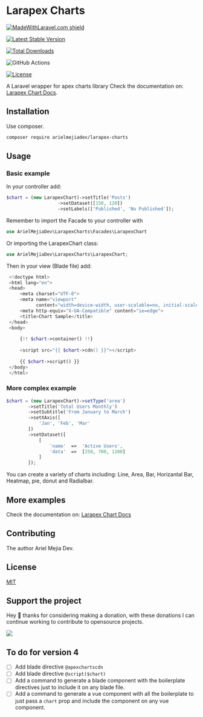 # Larapex Charts

<p align="center">
 
[![MadeWithLaravel.com shield](https://madewithlaravel.com/storage/repo-shields/2175-shield.svg)](https://madewithlaravel.com/p/larapex-charts/shield-link)

[![Latest Stable Version](https://poser.pugx.org/arielmejiadev/larapex-charts/v/stable)](https://packagist.org/packages/arielmejiadev/larapex-charts)

[![Total Downloads](https://poser.pugx.org/arielmejiadev/larapex-charts/downloads)](https://packagist.org/packages/arielmejiadev/larapex-charts)

![GitHub Actions](https://github.com/arielmejiadev/larapex-charts/actions/workflows/main.yml/badge.svg)

[![License](https://poser.pugx.org/arielmejiadev/larapex-charts/license)](https://packagist.org/packages/arielmejiadev/larapex-charts)
  
</p>

A Laravel wrapper for apex charts library Check the documentation on: [Larapex Chart Docs](https://larapex-charts.netlify.app/).

## Installation

Use composer.

```bash
composer require arielmejiadev/larapex-charts
```

## Usage

### Basic example

In your controller add:

```php
$chart = (new LarapexChart)->setTitle('Posts')
                   ->setDataset([150, 120])
                   ->setLabels(['Published', 'No Published']);

```

Remember to import the Facade to your controller with 

```php
use ArielMejiaDev\LarapexCharts\Facades\LarapexChart
```

Or importing the LarapexChart class:

```php
use ArielMejiaDev\LarapexCharts\LarapexChart;
```

Then in your view (Blade file) add: 

```php
 <!doctype html>
 <html lang="en">
 <head>
     <meta charset="UTF-8">
     <meta name="viewport"
           content="width=device-width, user-scalable=no, initial-scale=1.0, maximum-scale=1.0, minimum-scale=1.0">
     <meta http-equiv="X-UA-Compatible" content="ie=edge">
     <title>Chart Sample</title>
 </head>
 <body>
 
     {!! $chart->container() !!}
 
     <script src="{{ $chart->cdn() }}"></script>
 
     {{ $chart->script() }}
 </body>
 </html>
```

### More complex example

```php
$chart = (new LarapexChart)->setType('area')
        ->setTitle('Total Users Monthly')
        ->setSubtitle('From January to March')
        ->setXAxis([
            'Jan', 'Feb', 'Mar'
        ])
        ->setDataset([
            [
                'name'  =>  'Active Users',
                'data'  =>  [250, 700, 1200]
            ]
        ]);
```

You can create a variety of charts including: Line, Area, Bar, Horizantal Bar, Heatmap, pie, donut and Radialbar.

## More examples

Check the documentation on: [Larapex Chart Docs](https://larapex-charts.netlify.app/)

## Contributing

The author Ariel Mejia Dev.

## License
[MIT](./LICENSE.md)

## Support the project

Hey 👋 thanks for considering making a donation, with these donations I can continue working to contribute to opensource projects.

<a href="https://www.buymeacoffee.com/arielmejiadev">
    <img src="https://img.buymeacoffee.com/button-api/?text=Buy me a coffee&emoji=&slug=arielmejiadev&button_colour=FF5F5F&font_colour=ffffff&font_family=Cookie&outline_colour=000000&coffee_colour=FFDD00">
</a>

## To do for version 4

- [ ] Add blade directive `@apexchartscdn`
- [ ] Add blade directive `@script($chart)`
- [ ] Add a command to generate a blade component with the boilerplate directives just to include it on any blade file.
- [ ] Add a command to generate a vue component with all the boilerplate to just pass a `chart` prop and include the component on any vue component.
